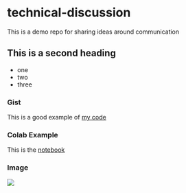 # technical-discussion
This is a demo repo for sharing ideas around communication

## This is a second heading

* one
* two
* three

### Gist

This is a good example of [my code](https://gist.github.com/Entodi/8594c0264fd9a99140295a46d584610c)

### Colab Example

This is the [notebook](https://colab.research.google.com/drive/1t04Pi4mQO8jGjY81vIEa7TbmMPN6J4rG?usp=sharing)

### Image

![](https://github.com/Entodi/technical-discussion/assets/2220676/b8b71004-8708-4398-a177-acdb2f2d8213)
